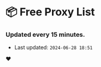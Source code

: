 # :package: Free Proxy List
### Updated every 15 minutes.

- Last updated: `2024-06-28 18:51`

:heart:
